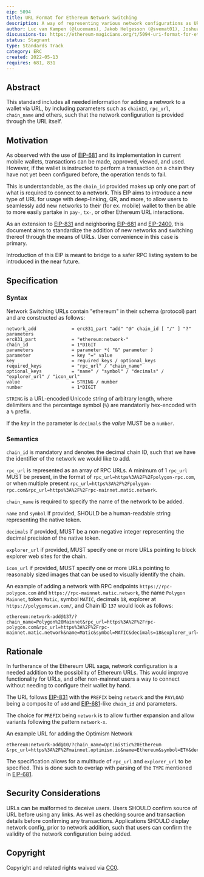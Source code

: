 ```yaml
---
eip: 5094
title: URL Format for Ethereum Network Switching
description: A way of representing various network configurations as URLs.
author: Luc van Kampen (@lucemans), Jakob Helgesson (@svemat01), Joshua Hendrix (@thejoshuahendrix)
discussions-to: https://ethereum-magicians.org/t/5094-uri-format-for-ethereum-network-switching/9277
status: Stagnant
type: Standards Track
category: ERC
created: 2022-05-13
requires: 681, 831
---
```


## Abstract

This standard includes all needed information for adding a network to a wallet via URL, by including parameters such as `chainId`, `rpc_url`, `chain_name` and others, such that the network configuration is provided through the URL itself.

## Motivation

As observed with the use of [EIP-681](./eip-681.md) and its implementation in current mobile wallets, transactions can be made, approved, viewed, and used. However, if the wallet is instructed to perform a transaction on a chain they have not yet been configured before, the operation tends to fail.

This is understandable, as the `chain_id` provided makes up only one part of what is required to connect to a network. This EIP aims to introduce a new type of URL for usage with deep-linking, QR, and more, to allow users to seamlessly add new networks to their (for ex. mobile) wallet to then be able to more easily partake in `pay-`, `tx-`, or other Ethereum URL interactions.

As an extension to [EIP-831](./eip-831.md) and neighboring [EIP-681](./eip-681.md) and [EIP-2400](./eip-2400.md), this document aims to standardize the addition of new networks and switching thereof through the means of URLs. User convenience in this case is primary.

Introduction of this EIP is meant to bridge to a safer RPC listing system to be introduced in the near future.

## Specification

### Syntax

Network Switching URLs contain "ethereum" in their schema (protocol) part and are constructed as follows:

    network_add             = erc831_part "add" "@" chain_id [ "/" ] "?" parameters
    erc831_part             = "ethereum:network-"
    chain_id                = 1*DIGIT
    parameters              = parameter *( "&" parameter )
    parameter               = key "=" value
    key                     = required_keys / optional_keys
    required_keys           = "rpc_url" / "chain_name"
    optional_keys           = "name" / "symbol" / "decimals" / "explorer_url" / "icon_url"
    value                   = STRING / number
    number                  = 1*DIGIT

`STRING` is a URL-encoded Unicode string of arbitrary length, where delimiters and the
percentage symbol (`%`) are mandatorily hex-encoded with a `%` prefix.

If the *key* in the parameter is `decimals` the *value* MUST be a `number`.

### Semantics

`chain_id` is mandatory and denotes the decimal chain ID, such that we have the identifier of the network we would like to add.

`rpc_url` is represented as an array of RPC URLs. A minimum of 1 `rpc_url` MUST be present, in the format of `rpc_url=https%3A%2F%2Fpolygon-rpc.com`, or when multiple present `rpc_url=https%3A%2F%2Fpolygon-rpc.com&rpc_url=https%3A%2F%2Frpc-mainnet.matic.network`.

`chain_name` is required to specify the name of the network to be added.

`name` and `symbol` if provided, SHOULD be a human-readable string representing the native token.

`decimals` if provided, MUST be a non-negative integer representing the decimal precision of the native token.

`explorer_url` if provided, MUST specify one or more URLs pointing to block explorer web sites for the chain.

`icon_url` if provided, MUST specify one or more URLs pointing to reasonably sized images that can be used to visually identify the chain.

An example of adding a network with RPC endpoints `https://rpc-polygon.com` and `https://rpc-mainnet.matic.network`, the name `Polygon Mainnet`, token `Matic`, symbol `MATIC`, decimals `18`, explorer at `https://polygonscan.com/`, and Chain ID `137` would look as follows:

```URL
ethereum:network-add@137/?chain_name=Polygon%20Mainnet&rpc_url=https%3A%2F%2Frpc-polygon.com&rpc_url=https%3A%2F%2Frpc-mainnet.matic.network&name=Matic&symbol=MATIC&decimals=18&explorer_url=https%3A%2F%2Fpolygonscan.com
```

## Rationale

In furtherance of the Ethereum URL saga, network configuration is a needed addition to the possibility of Ethereum URLs. This would improve functionality for URLs, and offer non-mainnet users a way to connect without needing to configure their wallet by hand.

The URL follows [EIP-831](./eip-831.md) with the `PREFIX` being `network` and the `PAYLOAD` being a composite of `add` and [EIP-681](./eip-681.md)-like `chain_id` and parameters.

The choice for `PREFIX` being `network` is to allow further expansion and allow variants following the pattern `network-x`.

An example URL for adding the Optimism Network

```URL
ethereum:network-add@10/?chain_name=Optimistic%20Ethereum
&rpc_url=https%3A%2F%2Fmainnet.optimism.io&name=Ethereum&symbol=ETH&decimals=18&explorer_url=https%3A%2F%2Foptimistic.etherscan.io
```

The specification allows for a multitude of `rpc_url` and `explorer_url` to be specified. This is done such to overlap with parsing of the `TYPE` mentioned in [EIP-681](./eip-681.md).

## Security Considerations

URLs can be malformed to deceive users. Users SHOULD confirm source of URL before using any links. As well as checking source and transaction details before confirming any transactions. Applications SHOULD display network config, prior to network addition, such that users can confirm the validity of the network configuration being added.

## Copyright

Copyright and related rights waived via [CC0](../LICENSE.md).
